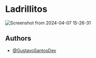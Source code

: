 # Ladrillitos
![Screenshot from 2024-04-07 15-26-31](https://github.com/GustavoSantosDev/ladrillitos/assets/52017233/a5ebe81c-8df0-4804-8b44-c4dbdc6d0bed)
## Authors

- [@GustavoSantosDev](hub.com/GustavoSantosDev)
